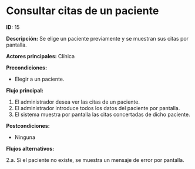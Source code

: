 # Consultar citas de un paciente

**ID:** 15

**Descripción:** Se elige un paciente previamente y se muestran sus citas por pantalla.

**Actores principales:** Clínica

**Precondiciones:**
* Elegir a un paciente.

**Flujo principal:**
1. El administrador desea ver las citas de un paciente.
2. El administrador introduce todos los datos del paciente por pantalla.
3. El sistema muestra por pantalla las citas concertadas de dicho paciente.

**Postcondiciones:**

* Ninguna

**Flujos alternativos:**

2.a. Si el paciente no existe, se muestra un mensaje de error por pantalla.

